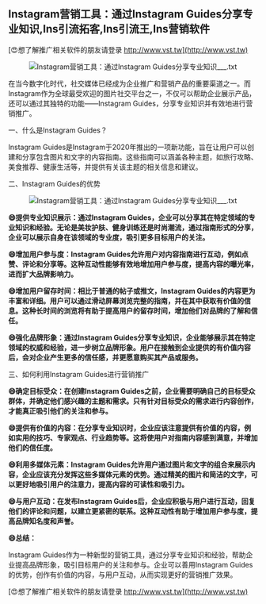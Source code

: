 ## **Instagram营销工具：通过Instagram Guides分享专业知识,Ins引流拓客,Ins引流王,Ins营销软件**

[😍想了解推广相关软件的朋友请登录 http://www.vst.tw](http://www.vst.tw)

 <center><img src="https://vst.tw/MP4/tuiguang/png/8.png" alt="Instagram营销工具：通过Instagram Guides分享专业知识___.txt"></center>

在当今数字化时代，社交媒体已经成为企业推广和营销产品的重要渠道之一。而Instagram作为全球最受欢迎的图片社交平台之一，不仅可以帮助企业展示产品，还可以通过其独特的功能——Instagram Guides，分享专业知识并有效地进行营销推广。

一、什么是Instagram Guides？

Instagram Guides是Instagram于2020年推出的一项新功能，旨在让用户可以创建和分享包含图片和文字的内容指南。这些指南可以涵盖各种主题，如旅行攻略、美食推荐、健康生活等，并提供有关该主题的相关信息和建议。

二、Instagram Guides的优势

 <center><img src="https://vst.tw/MP4/tuiguang/png/3.png" alt="Instagram营销工具：通过Instagram Guides分享专业知识___.txt"></center>

**😄提供专业知识展示：通过Instagram Guides，企业可以分享其在特定领域的专业知识和经验。无论是美妆护肤、健身训练还是时尚潮流，通过指南形式的分享，企业可以展示自身在该领域的专业度，吸引更多目标用户的关注。**

**😄增加用户参与度：Instagram Guides允许用户对内容指南进行互动，例如点赞、评论和分享等。这种互动性能够有效地增加用户参与度，提高内容的曝光率，进而扩大品牌影响力。**

**😄增加用户留存时间：相比于普通的帖子或推文，Instagram Guides的内容更为丰富和详细。用户可以通过滑动屏幕浏览完整的指南，并在其中获取有价值的信息。这种长时间的浏览将有助于提高用户的留存时间，增加他们对品牌的了解和信任。**

**😄强化品牌形象：通过Instagram Guides分享专业知识，企业能够展示其在特定领域的权威和经验，进一步树立品牌形象。用户在接触到企业提供的有价值内容后，会对企业产生更多的信任感，并更愿意购买其产品或服务。**

三、如何利用Instagram Guides进行营销推广

**😄确定目标受众：在创建Instagram Guides之前，企业需要明确自己的目标受众群体，并确定他们感兴趣的主题和需求。只有针对目标受众的需求进行内容创作，才能真正吸引他们的关注和参与。**

**😄提供有价值的内容：在分享专业知识时，企业应该注意提供有价值的内容，例如实用的技巧、专家观点、行业趋势等。这将使用户对指南内容感到满意，并增加他们的信任度。**

**😄利用多媒体元素：Instagram Guides允许用户通过图片和文字的组合来展示内容，企业应该充分发挥这些多媒体元素的优势。通过精美的图片和简洁的文字，可以更好地吸引用户的注意力，提高内容的可读性和吸引力。**

**😄与用户互动：在发布Instagram Guides后，企业应积极与用户进行互动，回复他们的评论和问题，以建立更紧密的联系。这种互动性有助于增加用户参与度，提高品牌知名度和声誉。**

**😄总结：**

Instagram Guides作为一种新型的营销工具，通过分享专业知识和经验，帮助企业提高品牌形象，吸引目标用户的关注和参与。企业可以善用Instagram Guides的优势，创作有价值的内容，与用户互动，从而实现更好的营销推广效果。

[😍想了解推广相关软件的朋友请登录 http://www.vst.tw](http://www.vst.tw)



